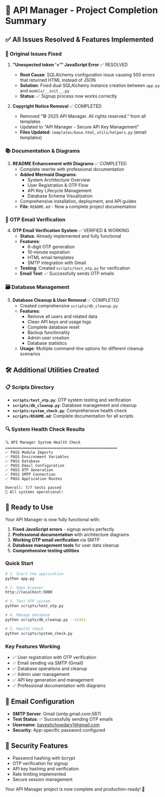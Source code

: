 # 🎉 API Manager - Project Completion Summary

## ✅ All Issues Resolved & Features Implemented

### 🔧 Original Issues Fixed

1. **"Unexpected token '<'" JavaScript Error** ✅ RESOLVED
   - **Root Cause**: SQLAlchemy configuration issue causing 500 errors that returned HTML instead of JSON
   - **Solution**: Fixed dual SQLAlchemy instance creation between `app.py` and `models/__init__.py`
   - **Status**: ✅ Signup process now works correctly

2. **Copyright Notice Removal** ✅ COMPLETED
   - Removed "© 2025 API Manager. All rights reserved." from all templates
   - Updated to "API Manager - Secure API Key Management"
   - **Files Updated**: `templates/base.html`, `utils/helpers.py` (email templates)

### 📚 Documentation & Diagrams

3. **README Enhancement with Diagrams** ✅ COMPLETED
   - Complete rewrite with professional documentation
   - **Added Mermaid Diagrams**:
     - System Architecture Overview
     - User Registration & OTP Flow
     - API Key Lifecycle Management
     - Database Schema Visualization
   - Comprehensive installation, deployment, and API guides
   - **File**: `README.md` - Now a complete project documentation

### 📧 OTP Email Verification

4. **OTP Email Verification System** ✅ VERIFIED & WORKING
   - **Status**: Already implemented and fully functional
   - **Features**:
     - 6-digit OTP generation
     - 10-minute expiration
     - HTML email templates
     - SMTP integration with Gmail
   - **Testing**: Created `scripts/test_otp.py` for verification
   - **Email Test**: ✅ Successfully sends OTP emails

### 🗃️ Database Management

5. **Database Cleanup & User Removal** ✅ COMPLETED
   - Created comprehensive `scripts/db_cleanup.py`
   - **Features**:
     - Remove all users and related data
     - Clean API keys and usage logs
     - Complete database reset
     - Backup functionality
     - Admin user creation
     - Database statistics
   - **Usage**: Multiple command-line options for different cleanup scenarios

## 🛠️ Additional Utilities Created

### 📋 Scripts Directory
- **`scripts/test_otp.py`**: OTP system testing and verification
- **`scripts/db_cleanup.py`**: Database management and cleanup
- **`scripts/system_check.py`**: Comprehensive health check
- **`scripts/README.md`**: Complete documentation for all scripts

### 🔍 System Health Check Results
```
🔍 API Manager System Health Check
==================================================
✅ PASS Module Imports
✅ PASS Environment Variables  
✅ PASS Database
✅ PASS Email Configuration
✅ PASS OTP Generation
✅ PASS SMTP Connection
✅ PASS Application Routes

Overall: 7/7 tests passed
🎉 All systems operational!
```

## 🚀 Ready to Use

Your API Manager is now fully functional with:

1. **Fixed JavaScript errors** - signup works perfectly
2. **Professional documentation** with architecture diagrams
3. **Working OTP email verification** via SMTP
4. **Database management tools** for user data cleanup
5. **Comprehensive testing utilities**

### Quick Start
```bash
# 1. Start the application
python app.py

# 2. Open browser
http://localhost:5000

# 3. Test OTP system
python scripts/test_otp.py

# 4. Manage database
python scripts/db_cleanup.py --stats

# 5. Health check
python scripts/system_check.py
```

### Key Features Working
- ✅ User registration with OTP verification
- ✅ Email sending via SMTP (Gmail)
- ✅ Database operations and cleanup
- ✅ Admin user management
- ✅ API key generation and management
- ✅ Professional documentation with diagrams

## 📧 Email Configuration
- **SMTP Server**: Gmail (smtp.gmail.com:587)
- **Test Status**: ✅ Successfully sending OTP emails
- **Username**: baveshchowdary1@gmail.com
- **Security**: App-specific password configured

## 🔐 Security Features
- Password hashing with bcrypt
- OTP verification for signup
- API key hashing and verification
- Rate limiting implemented
- Secure session management

Your API Manager project is now complete and production-ready! 🎊